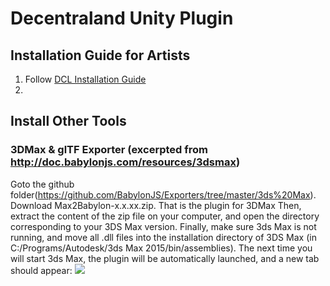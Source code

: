 # Decentraland Unity Plugin
## Installation Guide for Artists
1. Follow [DCL Installation Guide](https://docs.decentraland.org/documentation/installation-guide/)
1. 




## Install Other Tools

### 3DMax & glTF Exporter (excerpted from http://doc.babylonjs.com/resources/3dsmax)

Goto the github folder(https://github.com/BabylonJS/Exporters/tree/master/3ds%20Max).
Download Max2Babylon-x.x.xx.zip. That is the plugin for 3DMax
Then, extract the content of the zip file on your computer, and open the directory corresponding to your 3DS Max version. Finally, make sure 3ds Max is not running, and move all .dll files into the installation directory of 3DS Max (in C:/Programs/Autodesk/3ds Max 2015/bin/assemblies). The next time you will start 3ds Max, the plugin will be automatically launched, and a new tab should appear:
![](http://d33wubrfki0l68.cloudfront.net/fab1a8bca64e39331d0cfb507fe7b6a49a4ca8bb/bd49e/img/exporters/3dsmax/4_plugin_visible.jpg)
